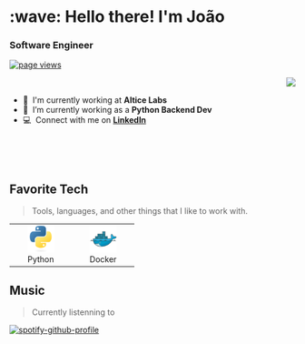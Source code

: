 <h1 align="left" id="title">:wave: Hello there! I'm João</h1>
<h3 align="left">Software Engineer</h3>

<p align="left">
  <a href="https://github.com/ryzenboi98/ryzenboi98">
    <img src="https://komarev.com/ghpvc/?username=ryzenboi98" alt="page views" />
  </a>
</p>

<a href="#ryzenboi98-title">
  <img src="https://github-readme-stats.vercel.app/api?username=ryzenboi98&show_icons=true&theme=onedark" align="right" />
</a>

<br>

- :office: &nbsp;I'm currently working at **Altice Labs**
- :seedling: &nbsp;I’m currently working as a **Python Backend Dev**
- :computer: &nbsp;Connect with me on **[LinkedIn](https://www.linkedin.com/in/jo%C3%A3o-ant%C3%B3nio/)**

<br>
<br>
<br>


<h2 align="left" id="ryzenboi98-tech">Favorite Tech</h2>

> Tools, languages, and other things that I like to work with.

<table>
  <tr>
    <td align="center" width="96">
      <a href="#ryzenboi98-tech">
        <img src="./img/python-original.svg" width="48" height="48" alt="Python" />
      </a>
      <br>Python
    </td>
    <td align="center" width="96"> 
      <a href="#ryzenboi98-tech" >
        <img src="./img/docker-original.svg" width="48" height="48" alt="Docker" />
      </a>
      <br>Docker
    </td>
  </tr>
</table>

<h2 align="left" id="ryzenboi98-tech">Music</h2>

> Currently listenning to

[![spotify-github-profile](https://spotify-github-profile.vercel.app/api/view?uid=ujuq241qyia2mvohdnnb4ay7s&cover_image=true&theme=default&show_offline=false&background_color=121212&interchange=false)](https://github.com/kittinan/spotify-github-profile)
